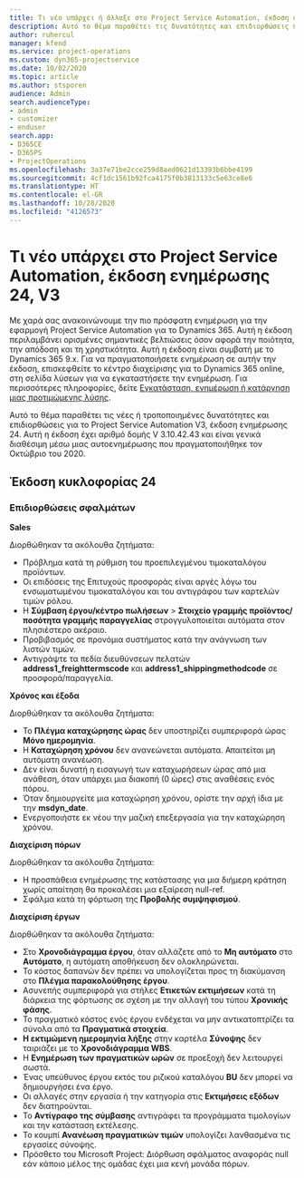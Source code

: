 ```yaml
---
title: Τι νέο υπάρχει ή άλλαξε στο Project Service Automation, έκδοση ενημέρωσης 24, V3
description: Αυτό το θέμα παραθέτει τις δυνατότητες και επιδιορθώσεις που είναι διαθέσιμες στο Project Service Automation, έκδοση ενημέρωσης 24, V3.
author: ruhercul
manager: kfend
ms.service: project-operations
ms.custom: dyn365-projectservice
ms.date: 10/02/2020
ms.topic: article
ms.author: stsporen
audience: Admin
search.audienceType:
- admin
- customizer
- enduser
search.app:
- D365CE
- D365PS
- ProjectOperations
ms.openlocfilehash: 3a37e71be2cce259d8aed0621d13393b6bbe4199
ms.sourcegitcommit: 4cf1dc1561b92fca4175f0b3813133c5e63ce8e6
ms.translationtype: HT
ms.contentlocale: el-GR
ms.lasthandoff: 10/28/2020
ms.locfileid: "4126573"
---
```

# <a name="project-service-automation-update-release-24-v3"></a>Τι νέο υπάρχει στο Project Service Automation, έκδοση ενημέρωσης 24, V3

Με χαρά σας ανακοινώνουμε την πιο πρόσφατη ενημέρωση για την εφαρμογή Project Service Automation για το Dynamics 365. Αυτή η έκδοση περιλαμβάνει ορισμένες σημαντικές βελτιώσεις όσον αφορά την ποιότητα, την απόδοση και τη χρηστικότητα. Αυτή η έκδοση είναι συμβατή με το Dynamics 365 9.x. Για να πραγματοποιήσετε ενημέρωση σε αυτήν την έκδοση, επισκεφθείτε το κέντρο διαχείρισης για το Dynamics 365 online, στη σελίδα λύσεων για να εγκαταστήσετε την ενημέρωση. Για περισσότερες πληροφορίες, δείτε [Εγκατάσταση, ενημέρωση ή κατάργηση μιας προτιμώμενης λύσης](https://docs.microsoft.com/power-platform/admin/install-remove-preferred-solution).

Αυτό το θέμα παραθέτει τις νέες ή τροποποιημένες δυνατότητες και επιδιορθώσεις για το Project Service Automation V3, έκδοση ενημέρωσης 24. Αυτή η έκδοση έχει αριθμό δομής V 3.10.42.43 και είναι γενικά διαθέσιμη μέσω μιας αυτοενημέρωσης που πραγματοποιήθηκε τον Οκτώβριο του 2020.

## <a name="update-release-24"></a>Έκδοση κυκλοφορίας 24

### <a name="bug-fixes"></a>Επιδιορθώσεις σφαλμάτων

**Sales**

Διορθώθηκαν τα ακόλουθα ζητήματα:

- Πρόβλημα κατά τη ρύθμιση του προεπιλεγμένου τιμοκαταλόγου προϊόντων.
- Οι επιδόσεις της Επιτυχούς προσφοράς είναι αργές λόγω του ενσωματωμένου τιμοκαταλόγου και του αντιγράφου των καρτελών τιμών ρόλου.
- Η **Σύμβαση έργου/κέντρο πωλήσεων** > **Στοιχείο γραμμής προϊόντος/ποσότητα γραμμής παραγγελίας** στρογγυλοποιείται αυτόματα στον πλησιέστερο ακέραιο.
- Προβιβασμός σε προνόμια συστήματος κατά την ανάγνωση των λιστών τιμών.
- Αντιγράψτε τα πεδία διευθύνσεων πελατών **address1_freighttermscode** και **address1_shippingmethodcode** σε προσφορά/παραγγελία. 


**Χρόνος και έξοδα**

Διορθώθηκαν τα ακόλουθα ζητήματα:

- Το **Πλέγμα καταχώρησης ώρας** δεν υποστηρίζει συμπεριφορά ώρας **Μόνο ημερομηνία**.
- Η **Καταχώρηση χρόνου** δεν ανανεώνεται αυτόματα. Απαιτείται μη αυτόματη ανανέωση.
- Δεν είναι δυνατή η εισαγωγή των καταχωρήσεων ώρας από μια ανάθεση, όταν υπάρχει μια διακοπή (0 ώρες) στις αναθέσεις ενός πόρου.
- Όταν δημιουργείτε μια καταχώρηση χρόνου, ορίστε την αρχή ίδια με την **msdyn_date**.
- Ενεργοποιήστε εκ νέου την μαζική επεξεργασία για την καταχώρηση χρόνου.

**Διαχείριση πόρων**

Διορθώθηκαν τα ακόλουθα ζητήματα:

- Η προσπάθεια ενημέρωσης της κατάστασης για μια διήμερη κράτηση χωρίς απαίτηση θα προκαλέσει μια εξαίρεση null-ref.
- Σφάλμα κατά τη φόρτωση της **Προβολής συμψηφισμού**.


**Διαχείριση έργων**

Διορθώθηκαν τα ακόλουθα ζητήματα:

- Στο **Χρονοδιάγραμμα έργου**, όταν αλλάζετε από το **Μη αυτόματο** στο **Αυτόματο**, η αυτόματη αποθήκευση δεν ολοκληρώνεται.
- Το κόστος δαπανών δεν πρέπει να υπολογίζεται προς τη διακύμανση στο **Πλέγμα παρακολούθησης έργου**.
- Ασυνεπής συμπεριφορά για στήλες **Ετικετών εκτιμήσεων** κατά τη διάρκεια της φόρτωσης σε σχέση με την αλλαγή του τύπου **Χρονικής φάσης**.
- Το πραγματικό κόστος ενός έργου ενδέχεται να μην αντικατοπτρίζει τα σύνολα από τα **Πραγματικά στοιχεία**.
- **Η εκτιμώμενη ημερομηνία λήξης** στην καρτέλα **Σύνοψης** δεν ταιριάζει με το **Χρονοδιάγραμμα WBS**.
- Η **Ενημέρωση των πραγματικών ωρών** σε προεξοχή δεν λειτουργεί σωστά.
- Ένας υπεύθυνος έργου εκτός του ριζικού καταλόγου **BU** δεν μπορεί να δημιουργήσει ένα έργο.
- Οι αλλαγές στην εργασία ή την κατηγορία στις **Εκτιμήσεις εξόδων** δεν διατηρούνται.
- Το **Αντίγραφο της σύμβασης** αντιγράφει τα προγράμματα τιμολογίων και την κατάσταση εκτέλεσης.
- Το κουμπί **Ανανέωση πραγματικών τιμών** υπολογίζει λανθασμένα τις εργασίες σύνοψης.
- Πρόσθετο του Microsoft Project: Διόρθωση σφάλματος αναφοράς null εάν κάποιο μέλος της ομάδας έχει μια κενή μονάδα πόρων.

